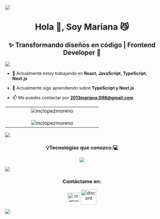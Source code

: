 <img src="https://user-images.githubusercontent.com/73097560/115834477-dbab4500-a447-11eb-908a-139a6edaec5c.gif">
<h1 align="center">Hola 👋, Soy Mariana 😼</h1>
<h2 align="center">✨ Transformando diseños en código | Frontend Developer 🚀</h2>
<img src="https://user-images.githubusercontent.com/73097560/115834477-dbab4500-a447-11eb-908a-139a6edaec5c.gif">

- 🔭 Actualmente estoy trabajando en **React, JavaScript, TypeScript, Next.js**

- 🌱 Actualmente sigo aprendiendo sobre **TypeScript y Next.js**

- 📫 Me puedes contactar por **2013mariana.098@gmail.com**

<!--- stats (start) -->
<p align="center">
<table align="center">
<tr border="none">
<td width="50%" align="center">
  <img align="center" src="https://github-readme-stats.vercel.app/api?username=mclopezmoreno&theme=dark&show_icons=true&locale=en" alt="mclopezmoreno" />
  <br></br>
  <img align="center" src="https://github-readme-stats.vercel.app/api/top-langs?username=mclopezmoreno&theme=dark&show_icons=true&locale=en&layout=compact" alt="mclopezmoreno" />
</td>
</tr>
</table>
</p>

<img src="https://user-images.githubusercontent.com/73097560/115834477-dbab4500-a447-11eb-908a-139a6edaec5c.gif">
<!-- Languages and Tools -->
<h3 align="center">💡Tecnologías que conozco:💻</h3>
<p align="center">
  <a href="https://skillicons.dev">
    <img src="https://skillicons.dev/icons?i=css,discord,postgres,figma,github,html,js,materialui,nextjs,nodejs,react,tailwind,ts&vscode=14" />
  </a>
</p>

<img src="https://user-images.githubusercontent.com/73097560/115834477-dbab4500-a447-11eb-908a-139a6edaec5c.gif">

<h3 align="center">Contáctame en:</h3>
<p align="center">
<a href="https://linkedin.com/in/meryanne98" target="blank"><img align="center" src="https://raw.githubusercontent.com/rahuldkjain/github-profile-readme-generator/master/src/images/icons/Social/linked-in-alt.svg" alt="meryanne98" height="30" width="40" /></a>
<a href="https://discordapp.com/users/249381944356372480" target="blank"><img align="center" src="https://user-images.githubusercontent.com/88904952/234982627-019fd336-6248-453c-9b05-97c13fd1d207.png" alt="discord" height="50" width="50" /></a>
</p>
<img src="https://user-images.githubusercontent.com/73097560/115834477-dbab4500-a447-11eb-908a-139a6edaec5c.gif">
